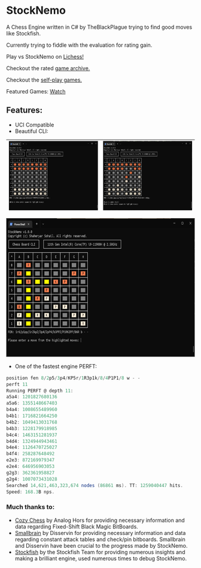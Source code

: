 # StockNemo
A Chess Engine written in C# by TheBlackPlague trying to find good moves like Stockfish.

Currently trying to fiddle with the evaluation for rating gain.

Play vs StockNemo on <a href="https://lichess.org/?user=StockNemo#friend">Lichess!</a> 

Checkout the rated <a href="https://lichess.org/@/StockNemo/rated">game archive.</a>

Checkout the <a href="https://github.com/TheBlackPlague/StockNemo-SelfPlay/blob/main/2.0.0.3/GAMES.md"> self-play games.</a> 
 
Featured Games: [Watch](FEATUREDGAMES.md)

## Features:
- UCI Compatible
- Beautiful CLI:

| <img src=".readme/b1.png" alt="Start" width="300" height="185"/> | <img src=".readme/b2.png" alt="Start" width="300" height="185"/> |
|------------------------------------------------------------------|------------------------------------------------------------------|
<img src=".readme/b3.png" alt="Checkmate" width="600" height="370"/>

- One of the fastest engine PERFT:
```csharp
position fen 8/2p5/3p4/KP5r/1R3p1k/8/4P1P1/8 w - -
perft 11
Running PERFT @ depth 11:
a5a4: 1201827680136
a5a6: 1355148667403
b4a4: 1008655489960
b4b1: 1716821664250
b4b2: 1049413031768
b4b3: 1228179918985
b4c4: 1463151281937
b4d4: 1324944943461
b4e4: 1126470725027
b4f4: 258287648492
e2e3: 872169979347
e2e4: 646956903053
g2g3: 362361958827
g2g4: 1007073431028
Searched 14,621,463,323,674 nodes (86861 ms). TT: 1259040447 hits.
Speed: 168.3B nps.
```

### Much thanks to:
- [Cozy Chess](https://github.com/analog-hors/cozy-chess) by Analog Hors for
providing necessary information and data regarding Fixed-Shift Black Magic
BitBoards.
- [Smallbrain](https://github.com/Disservin/Smallbrain) by Disservin for
providing necessary information and data regarding constant attack tables and
check/pin bitboards. Smallbrain and Disservin have been crucial to the
progress made by StockNemo.
- [Stockfish](https://github.com/official-stockfish/Stockfish) by the
Stockfish Team for providing numerous insights and making a brilliant engine,
used numerous times to debug StockNemo.
